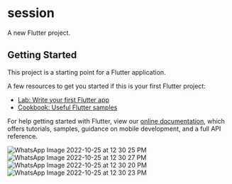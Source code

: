 # session

A new Flutter project.

## Getting Started

This project is a starting point for a Flutter application.

A few resources to get you started if this is your first Flutter project:

- [Lab: Write your first Flutter app](https://flutter.dev/docs/get-started/codelab)
- [Cookbook: Useful Flutter samples](https://flutter.dev/docs/cookbook)

For help getting started with Flutter, view our
[online documentation](https://flutter.dev/docs), which offers tutorials,
samples, guidance on mobile development, and a full API reference.

![WhatsApp Image 2022-10-25 at 12 30 25 PM](https://user-images.githubusercontent.com/93770977/197751412-dee2aa93-e925-4bb6-bb5b-4dc79cb2fb82.jpeg)
![WhatsApp Image 2022-10-25 at 12 30 27 PM](https://user-images.githubusercontent.com/93770977/197751420-4c2fb38e-58fe-4a0f-8bec-5663364f26c3.jpeg)
![WhatsApp Image 2022-10-25 at 12 30 20 PM](https://user-images.githubusercontent.com/93770977/197751423-685886b8-1751-4927-9945-fc6b60b9aab5.jpeg)
![WhatsApp Image 2022-10-25 at 12 30 23 PM](https://user-images.githubusercontent.com/93770977/197751425-15971b53-270b-4788-8bd0-0c18a61be019.jpeg)
